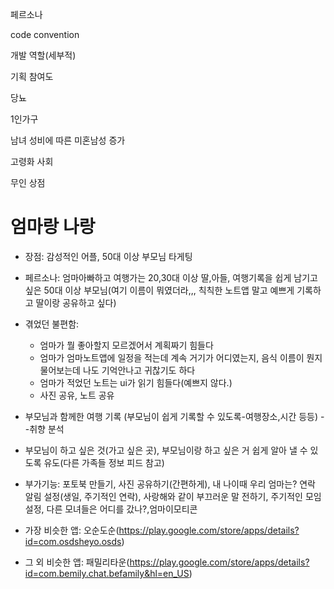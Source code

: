 페르소나

code convention

개발 역할(세부적)

기획 참여도



당뇨

1인가구

남녀 성비에 따른 미혼남성 증가

고령화 사회

무인 상점



# 엄마랑 나랑

* 장점: 감성적인 어플, 50대 이상 부모님 타게팅
* 페르소나: 엄마아빠하고 여행가는 20,30대 이상 딸,아들, 여행기록을 쉽게 남기고 싶은 50대 이상 부모님(여기 이름이 뭐였더라,,, 칙칙한 노트앱 말고 예쁘게 기록하고 딸이랑 공유하고 싶다)
* 겪었던 불편함: 
  * 엄마가 뭘 좋아할지 모르겠어서 계획짜기 힘들다
  * 엄마가 엄마노트앱에 일정을 적는데 계속 거기가 어디였는지, 음식 이름이 뭔지 물어보는데 나도 기억안나고 귀찮기도 하다
  * 엄마가 적었던 노트는 ui가 읽기 힘들다(예쁘지 않다.)
  * 사진 공유, 노트 공유

* 부모님과 함께한 여행 기록 (부모님이 쉽게 기록할 수 있도록-여행장소,시간 등등) --취향 분석
* 부모님이 하고 싶은 것(가고 싶은 곳), 부모님이랑 하고 싶은 거 쉽게 알아 낼 수 있도록 유도(다른 가족들 정보 피드 참고)

* 부가기능:  포토북 만들기, 사진 공유하기(간편하게), 내 나이때 우리 엄마는? 연락 알림 설정(생일, 주기적인 연락), 사랑해와 같이 부끄러운 말 전하기, 주기적인 모임 설정, 다른 모녀들은 어디를 갔나?,엄마이모티콘

* 가장 비슷한 앱: 오순도순(https://play.google.com/store/apps/details?id=com.osdsheyo.osds)

* 그 외 비슷한 앱: 패밀리타운(https://play.google.com/store/apps/details?id=com.bemily.chat.befamily&hl=en_US)



